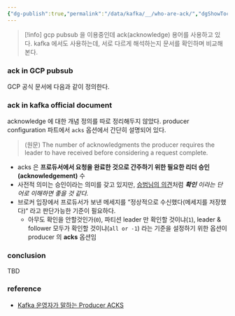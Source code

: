 ```yaml
---
{"dg-publish":true,"permalink":"/data/kafka/__/who-are-ack/","dgShowToc":true,"noteIcon":"","created":"2024-06-30T00:39:32.604+09:00"}
---
```




> [!info] gcp pubsub 을 이용중인데 ack(acknowledge) 용어를 사용하고 있다. kafka 에서도 사용하는데, 서로 다르게 해석하는지 문서를 확인하며 비교해본다.

### ack in GCP pubsub


GCP 공식 문서에 다음과 같이 정의한다.


### ack in kafka official document


acknowledge 에 대한 개념 정의를 따로 정리해두지 않았다. producer configuration 파트에서 `acks` 옵션에서 간단히 설명되어 있다.

> (원문) The number of acknowledgments the producer requires the leader to have received before considering a request complete.


- acks 은 **프로듀서에서 요청을 완료한 것으로 간주하기 위한 필요한 리더 승인(acknowledgement)** 수
- 사전적 의미는 승인이라는 의미를 갖고 있지만, [승범님의 의견](https://www.popit.kr/kafka-운영자가-말하는-producer-acks/)처럼 ***확인** 이라는 단어로 이해하면 좋을 것 같다.*
- 브로커 입장에서 프로듀서가 보낸 메세지를 “정상적으로 수신했다(메세지를 저장했다)“ 라고 판단가능한 기준이 필요하다.
	- 아무도 확인을 안할것인가(`0`), 파티션 leader 만 확인할 것이냐(`1`), leader & follower 모두가 확인할 것이냐(`all or -1`) 라는 기준을 설정하기 위한 옵션이 producer 의 **acks** 옵션임

### conclusion

TBD

### reference


- [Kafka 운영자가 말하는 Producer ACKS](https://www.popit.kr/kafka-운영자가-말하는-producer-acks/)